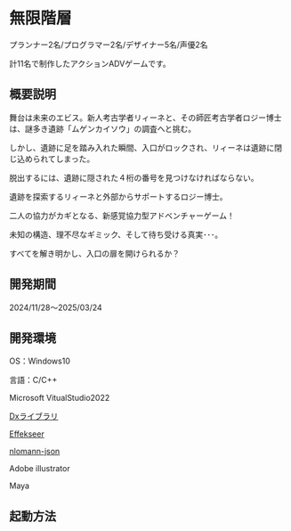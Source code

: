 # 無限階層
プランナー2名/プログラマー2名/デザイナー5名/声優2名

計11名で制作したアクションADVゲームです。
## 概要説明
舞台は未来のエビス。新人考古学者リィーネと、その師匠考古学者ロジー博士は、謎多き遺跡「ムゲンカイソウ」の調査へと挑む。

しかし、遺跡に足を踏み入れた瞬間、入口がロックされ、リィーネは遺跡に閉じ込められてしまった。

脱出するには、遺跡に隠された４桁の番号を見つけなければならない。

遺跡を探索するリィーネと外部からサポートするロジー博士。

二人の協力がカギとなる、新感覚協力型アドベンチャーゲーム！

未知の構造、理不尽なギミック、そして待ち受ける真実･･･。

すべてを解き明かし、入口の扉を開けられるか？
## 開発期間
2024/11/28～2025/03/24
## 開発環境
OS：Windows10

言語：C/C++

Microsoft VitualStudio2022

[Dxライブラリ](https://dxlib.xsrv.jp/)

[Effekseer](https://effekseer.github.io/jp/)

[nlomann-json](https://github.com/nlohmann/json)

Adobe illustrator

Maya
## 起動方法